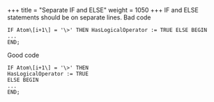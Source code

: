 +++
title = "Separate IF and ELSE"
weight = 1050
+++
IF and ELSE statements should be on separate lines. Bad code

    IF Atom\[i+1\] = '\>' THEN HasLogicalOperator := TRUE ELSE BEGIN
    ...
    END;

Good code

    IF Atom\[i+1\] = '\>' THEN
    HasLogicalOperator := TRUE
    ELSE BEGIN
    ...
    END;
